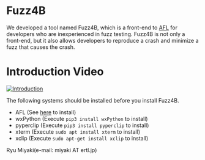 # Fuzz4B
We developed a tool named Fuzz4B, which is a front-end to [AFL](https://github.com/google/AFL) for developers who are inexperienced in fuzz testing. Fuzz4B is not only a front-end, but it also allows developers to reproduce a crash and minimize a fuzz that causes the crash.  

# Introduction Video
[![Introduction](http://img.youtube.com/vi/wo6VcdlPoM0/0.jpg)](http://www.youtube.com/watch?v=wo6VcdlPoM0 "https://img.youtube.com/vi/wo6VcdlPoM0/0.jpg")

The following systems should be installed before you install Fuzz4B.
- AFL (See [here](https://github.com/google/AFL/blob/master/docs/INSTALL) to install)
- wxPython (Execute `pip3 install wxPython` to install)
- pyperclip (Execute `pip3 install pyperclip` to install)
- xterm (Execute `sudo apt install xterm` to install)
- xclip (Execute `sudo apt-get install xclip` to install)


Ryu Miyaki(e-mail: miyaki AT ertl.jp)
